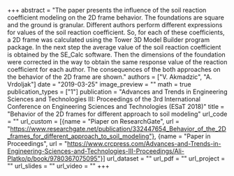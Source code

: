 +++
abstract = "The paper presents the influence of the soil reaction coefficient modeling on the 2D frame behavior. The foundations are square and the ground is granular. Different authors perform different expressions for values of the soil reaction coefficient. So, for each of these coefficients, a 2D frame was calculated using the Tower 3D Model Builder program package. In the next step the average value of the soil reaction coefficient is obtained by the SE_Calc software. Then the dimensions of the foundation were corrected in the way to obtain the same response value of the reaction coefficient for each author. The consequences of the both approaches on the behavior of the 2D frame are shown."
authors = ["V. Akmadzic", "A. Vrdoljak"]
date = "2019-03-25"
image_preview = ""
math = true
publication_types = ["1"]
publication = "Advances and Trends in Engineering Sciences and Technologies III: Proceedings of the 3rd International Conference on Engineering Sciences and Technologies (ESaT 2018)"
title = "Behavior of the 2D frames for different approach to soil modeling"
url_code = ""
url_custom = [{name = "Piaper on ResearchGate", url = "https://www.researchgate.net/publication/332447654_Behavior_of_the_2D_frames_for_different_approach_to_soil_modeling"}, {name = "Paper in Proceedings", url = "https://www.crcpress.com/Advances-and-Trends-in-Engineering-Sciences-and-Technologies-III-Proceedings/Ali-Platko/p/book/9780367075095"}]
url_dataset = ""
url_pdf = ""
url_project = ""
url_slides = ""
url_video = ""
+++
